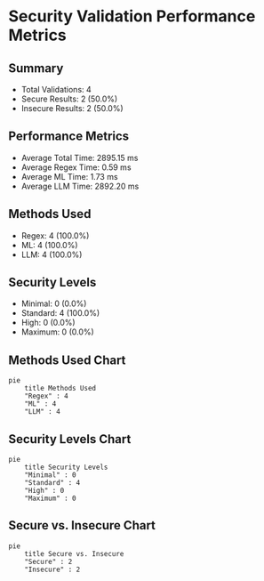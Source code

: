 # Security Validation Performance Metrics

## Summary

- Total Validations: 4
- Secure Results: 2 (50.0%)
- Insecure Results: 2 (50.0%)

## Performance Metrics

- Average Total Time: 2895.15 ms
- Average Regex Time: 0.59 ms
- Average ML Time: 1.73 ms
- Average LLM Time: 2892.20 ms

## Methods Used

- Regex: 4 (100.0%)
- ML: 4 (100.0%)
- LLM: 4 (100.0%)

## Security Levels

- Minimal: 0 (0.0%)
- Standard: 4 (100.0%)
- High: 0 (0.0%)
- Maximum: 0 (0.0%)

## Methods Used Chart

```mermaid
pie
    title Methods Used
    "Regex" : 4
    "ML" : 4
    "LLM" : 4
```

## Security Levels Chart

```mermaid
pie
    title Security Levels
    "Minimal" : 0
    "Standard" : 4
    "High" : 0
    "Maximum" : 0
```

## Secure vs. Insecure Chart

```mermaid
pie
    title Secure vs. Insecure
    "Secure" : 2
    "Insecure" : 2
```
